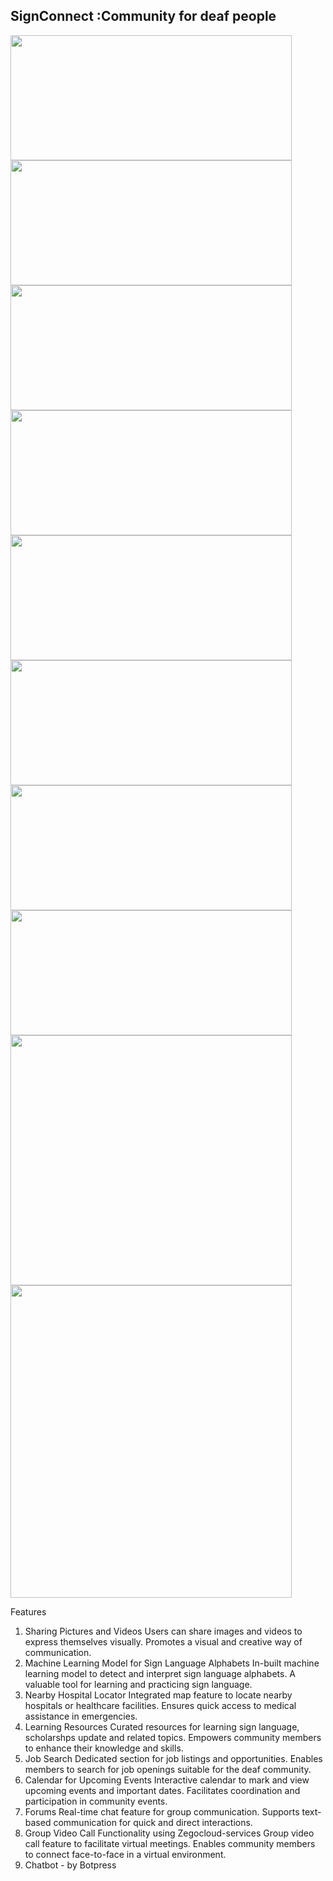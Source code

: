 <h2>SignConnect :Community for deaf people</h2>
<img src="https://github.com/Prajakta514/SignConnect/assets/113609531/d4893a76-e74d-4f6f-80bf-484ef85bb680" height="200px"width="450px" margin="10px">
<img src="https://github.com/Prajakta514/SignConnect/assets/113609531/b1e5a5c5-f737-45d6-97a9-d1fac6e3b443" height="200px"width="450px" margin="10px">
<img src="https://github.com/Prajakta514/SignConnect/assets/113609531/f4526689-6379-4e20-b3fb-e8403740f12b" height="200px" width="450px" margin="10px">
<img src="https://github.com/Prajakta514/SignConnect/assets/113609531/b1cd2c28-294b-4516-be9e-981d53407a67" height="200px" width="450px" margin="10px">
<img src="https://github.com/Prajakta514/SignConnect/assets/113609531/1b5f0816-5e59-4649-8551-eb2e09add299"height="200px" width="450px" margin="10px">
<img src="https://github.com/Prajakta514/SignConnect/assets/113609531/18c02eee-9890-497e-96a8-5b903b2009b7" height="200px" width="450px" margin="10px">
<img src="https://github.com/Prajakta514/SignConnect/assets/113609531/508a064a-f91f-494b-aae6-2cc7352a0001" height="200px" width="450px" margin="10px">
<img src="https://github.com/Prajakta514/SignConnect/assets/113609531/1a00531f-8f97-49a6-a2d7-1ffcd7a48060" height="200px" width="450px" margin="10px">
<img src="https://github.com/Prajakta514/SignConnect/assets/113609531/8dd83385-5a87-4deb-8797-a6654389f49a" height="400px" width="450px" margin="10px">
<img src="https://github.com/Prajakta514/SignConnect/assets/113609531/9f1bc2b1-46a6-47ec-bf86-9e886b8216be" height="500px" width="450px" margin="10px">






Features
1. Sharing Pictures and Videos
Users can share images and videos to express themselves visually.
Promotes a visual and creative way of communication.
2. Machine Learning Model for Sign Language Alphabets
In-built machine learning model to detect and interpret sign language alphabets.
A valuable tool for learning and practicing sign language.
3. Nearby Hospital Locator
Integrated map feature to locate nearby hospitals or healthcare facilities.
Ensures quick access to medical assistance in emergencies.
4. Learning Resources
Curated resources for learning sign language, scholarshps update and related topics.
Empowers community members to enhance their knowledge and skills.
5.  Job Search
Dedicated section for job listings and opportunities.
Enables members to search for job openings suitable for the deaf community.
6. Calendar for Upcoming Events
Interactive calendar to mark and view upcoming events and important dates.
Facilitates coordination and participation in community events.
7. Forums
Real-time chat feature for group communication.
Supports text-based communication for quick and direct interactions.
8. Group Video Call Functionality using Zegocloud-services
Group video call feature to facilitate virtual meetings.
Enables community members to connect face-to-face in a virtual environment.
9. Chatbot - by Botpress

